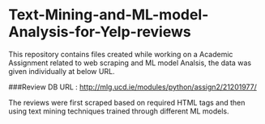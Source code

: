 # Text-Mining-and-ML-model-Analysis-for-Yelp-reviews

This repository contains files created while working on a Academic Assignment related to web scraping and ML model Analsis, the data was given individually at below URL.

###Review DB URL : http://mlg.ucd.ie/modules/python/assign2/21201977/

The reviews were first scraped based on required HTML tags and then using text mining techniques trained through different ML models.

